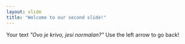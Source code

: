 ```yaml
---
layout: slide
title: "Welcome to our second slide!"
---
```

Your text _"Ovo je krivo, jesi normalan?"_
Use the left arrow to go back!
